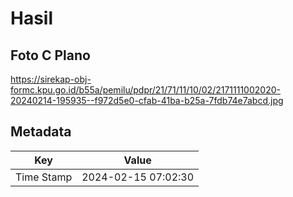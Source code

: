 # Hasil

## Foto C Plano

https://sirekap-obj-formc.kpu.go.id/b55a/pemilu/pdpr/21/71/11/10/02/2171111002020-20240214-195935--f972d5e0-cfab-41ba-b25a-7fdb74e7abcd.jpg


## Metadata

| Key        | Value               |
| ---------- | ------------------- |
| Time Stamp | 2024-02-15 07:02:30 |




